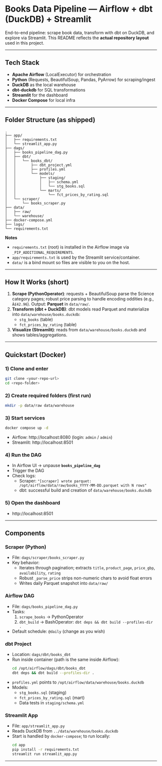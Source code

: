 # Books Data Pipeline — Airflow + dbt (DuckDB) + Streamlit

End-to-end pipeline: scrape book data, transform with dbt on DuckDB, and explore via Streamlit. This README reflects the **actual repository layout** used in this project.

---

## Tech Stack
- **Apache Airflow** (LocalExecutor) for orchestration
- **Python** (Requests, BeautifulSoup, Pandas, PyArrow) for scraping/ingest
- **DuckDB** as the local warehouse
- **dbt-duckdb** for SQL transformations
- **Streamlit** for the dashboard
- **Docker Compose** for local infra

---

## Folder Structure (as shipped)
```
.
├── app/
│   ├── requirements.txt
│   └── streamlit_app.py
├── dags/
│   ├── books_pipeline_dag.py
│   ├── dbt/
│   │   └── books_dbt/
│   │       ├── dbt_project.yml
│   │       ├── profiles.yml
│   │       └── models/
│   │           ├── staging/
│   │           │   ├── schema.yml
│   │           │   └── stg_books.sql
│   │           └── marts/
│   │               └── fct_prices_by_rating.sql
│   └── scraper/
│       └── books_scraper.py
├── data/
│   ├── raw/
│   └── warehouse/
├── docker-compose.yml
├── logs/
└── requirements.txt
```

**Notes**
- `requirements.txt` (root) is installed in the Airflow image via `_PIP_ADDITIONAL_REQUIREMENTS`.
- `app/requirements.txt` is used by the Streamlit service/container.
- `data/` is a bind mount so files are visible to you on the host.

---

## How It Works (short)
1. **Scrape (PythonOperator)**: requests + BeautifulSoup parse the Science category pages; robust price parsing to handle encoding oddities (e.g., `Â£42.96`). Output: **Parquet** in `data/raw/`.
2. **Transform (dbt + DuckDB)**: dbt models read Parquet and materialize into `data/warehouse/books.duckdb`:
   - `stg_books` (table)
   - `fct_prices_by_rating` (table)
3. **Visualize (Streamlit)**: reads from `data/warehouse/books.duckdb` and shows tables/aggregations.

---

## Quickstart (Docker)

### 1) Clone and enter
```bash
git clone <your-repo-url>
cd <repo-folder>
```

### 2) Create required folders (first run)
```bash
mkdir -p data/raw data/warehouse
```

### 3) Start services
```bash
docker compose up -d
```

- Airflow: http://localhost:8080 (login: `admin` / `admin`)
- Streamlit: http://localhost:8501

### 4) Run the DAG
- In Airflow UI → unpause **`books_pipeline_dag`**
- Trigger the DAG
- Check logs:
  - Scraper: `"[scraper] wrote parquet: /opt/airflow/data/raw/books_YYYY-MM-DD.parquet with N rows"`
  - dbt: successful build and creation of `data/warehouse/books.duckdb`

### 5) Open the dashboard
- http://localhost:8501

---

## Components

### Scraper (Python)
- File: `dags/scraper/books_scraper.py`
- Key behavior:
  - Iterates through pagination; extracts `title`, `product_page`, `price_gbp`, `availability`, `rating`
  - Robust `_parse_price` strips non-numeric chars to avoid float errors
  - Writes daily Parquet snapshot into `data/raw/`

### Airflow DAG
- File: `dags/books_pipeline_dag.py`
- Tasks:
  1) `scrape_books` → PythonOperator
  2) `dbt_build` → BashOperator: `dbt deps && dbt build --profiles-dir .`
- Default schedule: `@daily` (change as you wish)

### dbt Project
- Location: `dags/dbt/books_dbt`
- Run inside container (path is the same inside Airflow):
  ```bash
  cd /opt/airflow/dags/dbt/books_dbt
  dbt deps && dbt build --profiles-dir .
  ```
- `profiles.yml` points to `/opt/airflow/data/warehouse/books.duckdb`
- Models:
  - `stg_books.sql` (staging)
  - `fct_prices_by_rating.sql` (mart)
  - Data tests in `staging/schema.yml`

### Streamlit App
- File: `app/streamlit_app.py`
- Reads DuckDB from `../data/warehouse/books.duckdb`
- Start is handled by `docker-compose`; to run locally:
  ```bash
  cd app
  pip install -r requirements.txt
  streamlit run streamlit_app.py
  ```

---
